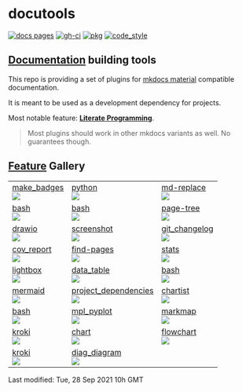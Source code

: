 #  docutools

<!-- badges -->
[![docs pages][docs pages_img]][docs pages] [![gh-ci][gh-ci_img]][gh-ci] [![pkg][pkg_img]][pkg] [![code_style][code_style_img]][code_style] 

[docs pages]: https://AXGKl.github.io/docutools
[docs pages_img]: https://AXGKl.github.io/docutools/img/badge_docs.svg
[gh-ci]: https://github.com/AXGKl/docutools/actions/workflows/ci.yml
[gh-ci_img]: https://github.com/AXGKl/docutools/actions/workflows/ci.yml/badge.svg
[pkg]: https://pypi.org/project/docutools/2021.9.14/
[pkg_img]: https://AXGKl.github.io/docutools/img/badge_pypi.svg
[code_style]: https://pypi.org/project/axblack/
[code_style_img]: https://AXGKl.github.io/docutools/img/badge_axblack.svg
<!-- badges -->

## [Documentation](https://axgkl.github.io/docutools/) building tools

This repo is providing a set of plugins for [mkdocs material](https://squidfunk.github.io/mkdocs-material/) compatible documentation.

It is meant to be used as a development dependency for projects.

Most notable feature: **[Literate Programming](./features/lp/)**.

> Most plugins should work in other mkdocs variants as well. No guarantees though.


## [Feature](https://axgkl.github.io/docutools/features/) Gallery

<!-- gallery --><table id=gallery>
<tr>
<td>
<a href="https://axgkl.github.io/docutools/features/lp/plugs/make_badges/">make_badges</a><br/><img src="https://axgkl.github.io/docutools/features/lp/plugs/make_badges/img/gl_badges.png" style="max-height: 300px"></img>
</td>
<td>
<a href="https://axgkl.github.io/docutools/features/lp/python/">python</a><br/><img src="https://axgkl.github.io/docutools/features/lp/python/img/gl_lp_html.png" style="max-height: 300px"></img>
</td>
<td>
<a href="https://axgkl.github.io/docutools/features/md-replace/">md-replace</a><br/><img src="https://axgkl.github.io/docutools/features/md-replace/img/gl_md_repl.png" style="max-height: 300px"></img>
</td>
</tr>
<tr>
<td>
<a href="https://axgkl.github.io/docutools/features/lp/bash/">bash</a><br/><img src="https://axgkl.github.io/docutools/features/lp/bash/img/gl_lp_any.png" style="max-height: 300px"></img>
</td>
<td>
<a href="https://axgkl.github.io/docutools/features/lp/bash/">bash</a><br/><img src="https://axgkl.github.io/docutools/features/lp/bash/img/gl_lp_ctrl_c.png" style="max-height: 300px"></img>
</td>
<td>
<a href="https://axgkl.github.io/docutools/features/page-tree/">page-tree</a><br/><img src="https://axgkl.github.io/docutools/features/page-tree/img/gl_tree_ex.png" style="max-height: 300px"></img>
</td>
</tr>
<tr>
<td>
<a href="https://axgkl.github.io/docutools/features/lp/plugs/drawio/">drawio</a><br/><img src="https://axgkl.github.io/docutools/features/lp/plugs/drawio/img/gl_drawio.png" style="max-height: 300px"></img>
</td>
<td>
<a href="https://axgkl.github.io/docutools/features/lp/python/screenshot/">screenshot</a><br/><img src="https://axgkl.github.io/docutools/features/lp/python/screenshot/img/gl_shots.png" style="max-height: 300px"></img>
</td>
<td>
<a href="https://axgkl.github.io/docutools/features/lp/python/git_changelog/">git_changelog</a><br/><img src="https://axgkl.github.io/docutools/features/lp/python/git_changelog/img/gl_changel.png" style="max-height: 300px"></img>
</td>
</tr>
<tr>
<td>
<a href="https://axgkl.github.io/docutools/features/lp/plugs/cov_report/">cov_report</a><br/><img src="https://axgkl.github.io/docutools/features/lp/plugs/cov_report/img/gl_cov_backref.png" style="max-height: 300px"></img>
</td>
<td>
<a href="https://axgkl.github.io/docutools/features/find-pages/">find-pages</a><br/><img src="https://axgkl.github.io/docutools/features/find-pages/img/gl_find_pages.png" style="max-height: 300px"></img>
</td>
<td>
<a href="https://axgkl.github.io/docutools/features/stats/">stats</a><br/><img src="https://axgkl.github.io/docutools/features/stats/img/gl_stats.png" style="max-height: 300px"></img>
</td>
</tr>
<tr>
<td>
<a href="https://axgkl.github.io/docutools/features/lp/plugs/lightbox/">lightbox</a><br/><img src="https://axgkl.github.io/docutools/features/lp/plugs/lightbox/img/gl_light.png" style="max-height: 300px"></img>
</td>
<td>
<a href="https://axgkl.github.io/docutools/features/lp/python/data_table/">data_table</a><br/><img src="https://axgkl.github.io/docutools/features/lp/python/data_table/img/gl_data_tables.png" style="max-height: 300px"></img>
</td>
<td>
<a href="https://axgkl.github.io/docutools/features/lp/bash/">bash</a><br/><img src="https://axgkl.github.io/docutools/features/lp/bash/img/gl_lp_async.png" style="max-height: 300px"></img>
</td>
</tr>
<tr>
<td>
<a href="https://axgkl.github.io/docutools/features/lp/plugs/mermaid/">mermaid</a><br/><img src="https://axgkl.github.io/docutools/features/lp/plugs/mermaid/img/gl_merm.png" style="max-height: 300px"></img>
</td>
<td>
<a href="https://axgkl.github.io/docutools/features/lp/python/project_dependencies/">project_dependencies</a><br/><img src="https://axgkl.github.io/docutools/features/lp/python/project_dependencies/img/gl_auto_deps.png" style="max-height: 300px"></img>
</td>
<td>
<a href="https://axgkl.github.io/docutools/features/lp/plugs/chartist/">chartist</a><br/><img src="https://axgkl.github.io/docutools/features/lp/plugs/chartist/img/gl_chartist.png" style="max-height: 300px"></img>
</td>
</tr>
<tr>
<td>
<a href="https://axgkl.github.io/docutools/features/lp/bash/">bash</a><br/><img src="https://axgkl.github.io/docutools/features/lp/bash/img/gl_lp_ansi1.png" style="max-height: 300px"></img>
</td>
<td>
<a href="https://axgkl.github.io/docutools/features/lp/python/mpl_pyplot/">mpl_pyplot</a><br/><img src="https://axgkl.github.io/docutools/features/lp/python/mpl_pyplot/img/gl_mpl.png" style="max-height: 300px"></img>
</td>
<td>
<a href="https://axgkl.github.io/docutools/features/lp/plugs/markmap/">markmap</a><br/><img src="https://axgkl.github.io/docutools/features/lp/plugs/markmap/img/gl_mark.png" style="max-height: 300px"></img>
</td>
</tr>
<tr>
<td>
<a href="https://axgkl.github.io/docutools/features/lp/plugs/kroki/">kroki</a><br/><img src="https://axgkl.github.io/docutools/features/lp/plugs/kroki/img/gl_kroki.png" style="max-height: 300px"></img>
</td>
<td>
<a href="https://axgkl.github.io/docutools/features/lp/plugs/chart/">chart</a><br/><img src="https://axgkl.github.io/docutools/features/lp/plugs/chart/img/gl_chart.png" style="max-height: 300px"></img>
</td>
<td>
<a href="https://axgkl.github.io/docutools/features/lp/plugs/flowchart/">flowchart</a><br/><img src="https://axgkl.github.io/docutools/features/lp/plugs/flowchart/img/gl_flow.png" style="max-height: 300px"></img>
</td>
</tr>
<tr>
<td>
<a href="https://axgkl.github.io/docutools/features/lp/plugs/kroki/">kroki</a><br/><img src="https://axgkl.github.io/docutools/features/lp/plugs/kroki/img/gl_kroki_cheat.png" style="max-height: 300px"></img>
</td>
<td>
<a href="https://axgkl.github.io/docutools/features/lp/python/diag_diagram/">diag_diagram</a><br/><img src="https://axgkl.github.io/docutools/features/lp/python/diag_diagram/img/gl_diag.png" style="max-height: 300px"></img>
</td>
<td>
</td>
</tr>
</table><!-- gallery -->
Last modified: Tue, 28 Sep 2021 10h GMT